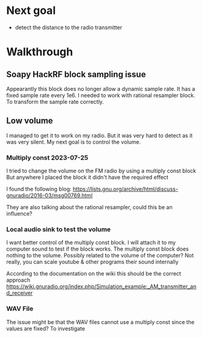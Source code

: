 # Next goal

- detect the distance to the radio transmitter

# Walkthrough
## Soapy HackRF block sampling issue

Appearantly this block does no longer allow a dynamic sample rate. It has a fixed sample rate every 1e6.
I needed to work with rational resampler block. To transform the sample rate correctly.

## Low volume

I managed to get it to work on my radio. But it was very hard to detect as it was very silent.
My next goal is to control the volume.

### Multiply const 2023-07-25

I tried to change the volume on the FM radio by using a multiply const block
But anywhere I placed the block it didn't have the required effect

I found the following blog: 
https://lists.gnu.org/archive/html/discuss-gnuradio/2016-03/msg00769.html

They are also talking about the rational resampler, could this be an influence?

### Local audio sink to test the volume

I want better control of the multiply const block. I will attach it to my computer sound to test if the block works.
The multiply const block does nothing to the volume.
Possibly related to the volume of the computer? Not really, you can scale youtube & other programs their sound internally

According to the documentation on the wiki this should be the correct approach
https://wiki.gnuradio.org/index.php/Simulation_example:_AM_transmitter_and_receiver

### WAV File

The issue might be that the WAV files cannot use a multiply const since the values are fixed?
To investigate
